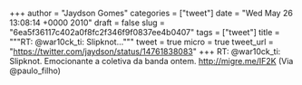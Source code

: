 
+++
author = "Jaydson Gomes"
categories = ["tweet"]
date = "Wed May 26 13:08:14 +0000 2010"
draft = false
slug = "6ea5f36117c402a0f8fc2f346f9f0837ee4b0407"
tags = ["tweet"]
title = """RT: @war10ck_ti: Slipknot..."""
tweet = true
micro = true
tweet_url = "https://twitter.com/jaydson/status/14761838083"
+++
RT: @war10ck_ti: Slipknot. Emocionante a coletiva da banda ontem. http://migre.me/IF2K (Via @paulo_filho)
